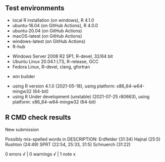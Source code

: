 ## Test environments
* local R installation (on windows), R 4.1.0
* ubuntu-16.04 (on GitHub Actions), R 4.0.0
* ubuntu-20.04 (on GitHub Actions)
* macOS-latest (on GitHub Actions)
* windows-latest (on GitHub Actions)
* R-hub
- Windows Server 2008 R2 SP1, R-devel, 32/64 bit
- Ubuntu Linux 20.04.1 LTS, R-release, GCC
- Fedora Linux, R-devel, clang, gfortran
* win builder
- using R version 4.1.0 (2021-05-18), using platform: x86_64-w64-mingw32 (64-bit)
- using R Under development (unstable) (2021-07-25 r80663), using platform: x86_64-w64-mingw32 (64-bit)


## R CMD check results
New submission

Possibly mis-spelled words in DESCRIPTION:
  Erdfelder (31:34)
  Hajnal (25:5)
  Rushton (24:49)
  SPRT (22:54, 25:33, 31:5)
  Schnuerch (31:22)


0 errors √ | 0 warnings √ | 1 note x
